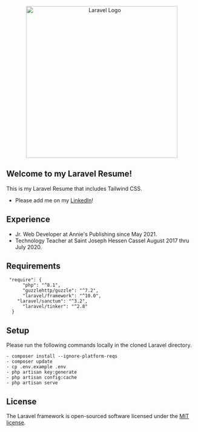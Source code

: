 <p align="center"><a href="https://laravel.com" target="_blank"><img src="https://raw.githubusercontent.com/laravel/art/master/logo-lockup/5%20SVG/2%20CMYK/1%20Full%20Color/laravel-logolockup-cmyk-red.svg" width="400" alt="Laravel Logo"></a></p>


## Welcome to my Laravel Resume!

This is my Laravel Resume that includes Tailwind CSS.

- Please add me on my [LinkedIn](https://www.linkedin.com/in/phoenix-keiner?utm_source=web&utm_medium=github&utm_campaign=laravel)!


## Experience

- Jr. Web Developer at Annie's Publishing since May 2021.
- Technology Teacher at Saint Joseph Hessen Cassel August 2017 thru July 2020.


## Requirements
```
 "require": {
      "php": "^8.1",
      "guzzlehttp/guzzle": "^7.2",
      "laravel/framework": "^10.0",
    "laravel/sanctum": "^3.2",
      "laravel/tinker": "^2.8"
  }
```

## Setup
Please run the following commands locally in the cloned Laravel directory.

```
- composer install --ignore-platform-reqs
- composer update
- cp .env.example .env
- php artisan key:generate
- php artisan config:cache
- php artisan serve
```




## License

The Laravel framework is open-sourced software licensed under the [MIT license](https://opensource.org/licenses/MIT).
